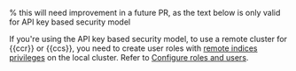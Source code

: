 % this will need improvement in a future PR, as the text below is only valid for API key based security model

If you're using the API key based security model, to use a remote cluster for {{ccr}} or {{ccs}}, you need to create user roles with [remote indices privileges](/deploy-manage/users-roles/cluster-or-deployment-auth/role-structure.md#roles-remote-indices-priv) on the local cluster. Refer to [Configure roles and users](/deploy-manage/remote-clusters/remote-clusters-api-key.md#remote-clusters-privileges-api-key).
